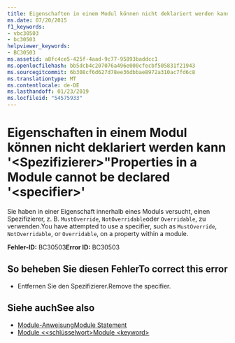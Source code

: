 ```yaml
---
title: Eigenschaften in einem Modul können nicht deklariert werden kann '&lt;Spezifizierer&gt;"
ms.date: 07/20/2015
f1_keywords:
- vbc30503
- bc30503
helpviewer_keywords:
- BC30503
ms.assetid: a8fc4ce5-425f-4aad-9c77-95893baddcc1
ms.openlocfilehash: bb5dcb4c207076a496e000cfecbf505831f21943
ms.sourcegitcommit: 6b308cf6d627d78ee36dbbae8972a310ac7fd6c8
ms.translationtype: MT
ms.contentlocale: de-DE
ms.lasthandoff: 01/23/2019
ms.locfileid: "54575933"
---
```

# <a name="properties-in-a-module-cannot-be-declared-ltspecifiergt"></a><span data-ttu-id="1c07b-102">Eigenschaften in einem Modul können nicht deklariert werden kann '&lt;Spezifizierer&gt;"</span><span class="sxs-lookup"><span data-stu-id="1c07b-102">Properties in a Module cannot be declared '&lt;specifier&gt;'</span></span>
<span data-ttu-id="1c07b-103">Sie haben in einer Eigenschaft innerhalb eines Moduls versucht, einen Spezifizierer, z. B. `MustOverride`, `NotOverridable`oder `Overridable`, zu verwenden.</span><span class="sxs-lookup"><span data-stu-id="1c07b-103">You have attempted to use a specifier, such as `MustOverride`, `NotOverridable`, or `Overridable`, on a property within a module.</span></span>  
  
 <span data-ttu-id="1c07b-104">**Fehler-ID:** BC30503</span><span class="sxs-lookup"><span data-stu-id="1c07b-104">**Error ID:** BC30503</span></span>  
  
## <a name="to-correct-this-error"></a><span data-ttu-id="1c07b-105">So beheben Sie diesen Fehler</span><span class="sxs-lookup"><span data-stu-id="1c07b-105">To correct this error</span></span>  
  
-   <span data-ttu-id="1c07b-106">Entfernen Sie den Spezifizierer.</span><span class="sxs-lookup"><span data-stu-id="1c07b-106">Remove the specifier.</span></span>  
  
## <a name="see-also"></a><span data-ttu-id="1c07b-107">Siehe auch</span><span class="sxs-lookup"><span data-stu-id="1c07b-107">See also</span></span>
- [<span data-ttu-id="1c07b-108">Module-Anweisung</span><span class="sxs-lookup"><span data-stu-id="1c07b-108">Module Statement</span></span>](../../visual-basic/language-reference/statements/module-statement.md)
- [<span data-ttu-id="1c07b-109">Module \<<schlüsselwort></span><span class="sxs-lookup"><span data-stu-id="1c07b-109">Module \<keyword></span></span>](../../visual-basic/language-reference/modifiers/module-keyword.md)
